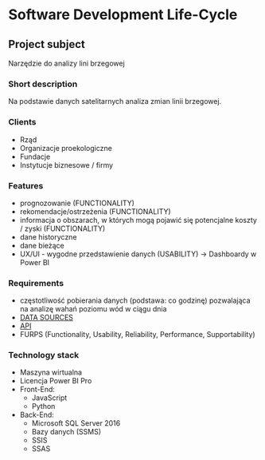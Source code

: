# Software Development Life-Cycle

## Project subject

Narzędzie do analizy lini brzegowej 

### Short description

Na podstawie danych satelitarnych analiza zmian linii brzegowej.


### Clients

  * Rząd
  * Organizacje proekologiczne
  * Fundacje
  * Instytucje biznesowe / firmy


### Features

  * prognozowanie (FUNCTIONALITY)
  * rekomendacje/ostrzeżenia (FUNCTIONALITY)
  * informacja o obszarach, w których mogą pojawić się potencjalne koszty / zyski (FUNCTIONALITY)
  * dane historyczne
  * dane bieżące 
  * UX/UI - wygodne przedstawienie danych (USABILITY) -> Dashboardy w Power BI


### Requirements 

  * częstotliwość pobierania danych (podstawa: co godzinę) pozwalająca na analizę wahań poziomu wód   w ciągu dnia
  * [DATA SOURCES](https://spacex.com.pl/wiadomosci/trzy-satelity-konstelacji-radarsat-zostaly-wyniesione-na-orbite)
  * [API](https://gbdxdocs.digitalglobe.com/docs/mda-radarsat-2)
  * FURPS (Functionality, Usability, Reliability, Performance, Supportability)

### Technology stack 

  * Maszyna wirtualna
  * Licencja Power BI Pro
  * Front-End:
    * JavaScript
    * Python
  * Back-End:
    * Microsoft SQL Server 2016
    * Bazy danych (SSMS)
    * SSIS
    * SSAS